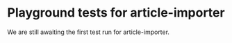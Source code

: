 # Playground tests for article-importer
We are still awaiting the first test run for article-importer.

